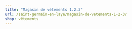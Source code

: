 ```yaml
---
title: "Magasin de vêtements 1.2.3"
url: /saint-germain-en-laye/magasin-de-vetements-1-2-3/
shop: vêtements
---
```

